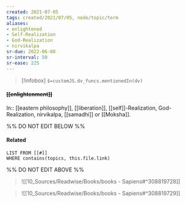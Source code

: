 ```yaml
---
created: 2021-07-05
tags: created/2021/07/05, node/topic/term
aliases:
- enlightened
- Self-Realization
- God-Realization
- nirvikalpa
sr-due: 2022-06-08
sr-interval: 50
sr-ease: 225
---
```

> [!infobox]
`$=customJS.dv_funcs.mentionedIn(dv)`

#### <s class="topic-title">[[enlightenment]]</s> 

In:: [[eastern philosophy]],
[[liberation]], [[self]]-Realization, God-Realization, nirvikalpa, [[samadhi]] or [[Moksha]].

%% DO NOT EDIT BELOW %%

#### Related 

```dataview
LIST FROM [[#]]
WHERE contains(topics, this.file.link)
```
%% DO NOT EDIT ABOVE %%



> ![[10_Sources/Readwise/Books/books - Sapiens#^308819728]]

> ![[10_Sources/Readwise/Books/books - Sapiens#^308819729]]
